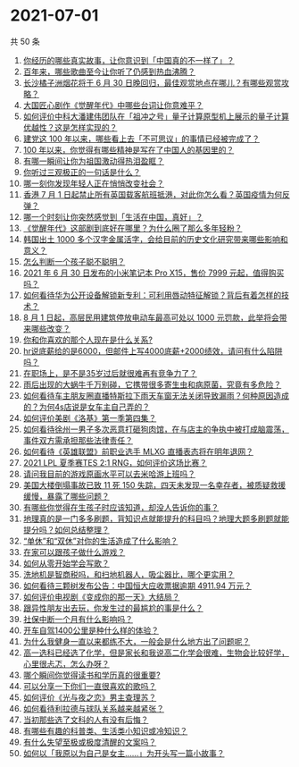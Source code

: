 # 2021-07-01

共 50 条

<!-- BEGIN -->
<!-- 最后更新时间 Thu Jul 01 2021 00:02:42 GMT+0800 (China Standard Time) -->

1. [你经历的哪些真实故事，让你意识到「中国真的不一样了」？](https://www.zhihu.com/question/429896850)
2. [百年来，哪些歌曲至今让你听了仍感到热血沸腾？](https://www.zhihu.com/question/455864364)
3. [长沙橘子洲烟花将于 6 月 30
   日晚回归，最佳观赏地点在哪儿？有哪些观赏攻略？](https://www.zhihu.com/question/468494209)
4. [大国匠心剧作《觉醒年代》中哪些台词让你意难平？](https://www.zhihu.com/question/461299889)
5. [如何评价中科大潘建伟团队在「祖冲之号」量子计算原型机上展示的量子计算优越性？这是怎样实现的？](https://www.zhihu.com/question/468741820)
6. [建党这 100 年以来，哪些看上去「不可思议」的事情已经被完成了？](https://www.zhihu.com/question/468798487)
7. [100 年以来，你觉得有哪些精神是写在了中国人的基因里的？](https://www.zhihu.com/question/468804235)
8. [有哪一瞬间让你为祖国激动得热泪盈眶？](https://www.zhihu.com/question/276636947)
9. [你听过三观极正的一句话是什么？](https://www.zhihu.com/question/316797926)
10. [哪一刻你发现年轻人正在悄悄改变社会？](https://www.zhihu.com/question/447184915)
11. [香港 7 月 1
    日起禁止所有英国载客航班抵港，对此你怎么看？英国疫情为何反弹？](https://www.zhihu.com/question/468775842)
12. [哪一个时刻让你突然感觉到「生活在中国，真好」？](https://www.zhihu.com/question/446990478)
13. [《觉醒年代》这部剧到底好在哪里？为什么圈了那么多年轻粉？](https://www.zhihu.com/question/459410613)
14. [韩国出土 1000
    多个汉字金属活字，会给目前的历史文化研究带来哪些影响和意义？](https://www.zhihu.com/question/468965792)
15. [怎么判断一个孩子聪不聪明？](https://www.zhihu.com/question/460441961)
16. [2021 年 6 月 30 日发布的小米笔记本 Pro X15，售价 7999
    元起，值得购买吗？](https://www.zhihu.com/question/469004337)
17. [如何看待华为公开设备解锁新专利：可利用唇动特征解锁？背后有着怎样的技术？](https://www.zhihu.com/question/468759652)
18. [8 月 1 日起，高层民用建筑停放电动车最高可处以 1000
    元罚款，此举将会带来哪些改变？](https://www.zhihu.com/question/469014496)
19. [你和你喜欢的那个人现在是什么关系?](https://www.zhihu.com/question/467896413)
20. [hr说底薪给的是6000，但邮件上写4000底薪+2000绩效，请问有什么陷阱吗？](https://www.zhihu.com/question/279752230)
21. [在职场上，是不是35岁过后就很难再有竞争力了？](https://www.zhihu.com/question/468346955)
22. [雨后出现的大蜗牛千万别碰，它携带很多寄生虫和病原菌，究竟有多危险？](https://www.zhihu.com/question/468733508)
23. [如何看待车主朋友圈直播特斯拉下雨天车窗无法关闭导致漏雨？何种原因造成的？为何4s店说是女车主自己弄的？](https://www.zhihu.com/question/468832311)
24. [如何评价美剧《洛基》第一季第四集？](https://www.zhihu.com/question/468004011)
25. [如何看待徐州一男子多次恶意打砸狗肉馆，在与店主的争执中被打成脑震荡，事件双方需承担那些法律责任？](https://www.zhihu.com/question/467649024)
26. [如何看待《英雄联盟》前职业选手 MLXG 直播表态将在明年退网？](https://www.zhihu.com/question/466700437)
27. [2021 LPL 夏季赛TES 2:1
    RNG，如何评价这场比赛？](https://www.zhihu.com/question/469157245)
28. [请问我目前的游戏原画水平可以去米哈游上班吗？](https://www.zhihu.com/question/441867303)
29. [美国大楼倒塌事故已致 11 死 150
    失踪，四天未发现一名幸存者，被质疑救援缓慢，暴露了哪些问题？](https://www.zhihu.com/question/468831412)
30. [有哪些你觉得在生孩子时应该知道，却没人告诉你的事？](https://www.zhihu.com/question/296368004)
31. [地理真的是一门多多刷题，背知识点就能提升的科目吗？地理大题多刷题就能提分吗？如何总结整理？](https://www.zhihu.com/question/458351725)
32. [“单休”和“双休”对你的生活造成了什么影响？](https://www.zhihu.com/question/464274735)
33. [在家可以跟孩子做什么游戏？](https://www.zhihu.com/question/391201046)
34. [如何从零开始学会写歌？](https://www.zhihu.com/question/20437561)
35. [洗地机是智商税吗，和扫地机器人，吸尘器比，哪个更实用？](https://www.zhihu.com/question/418512921)
36. [如何看待三颗树发布公告：中国恒大应收票据逾期 4911.94
    万元？](https://www.zhihu.com/question/468886248)
37. [如何评价电视剧《变成你的那一天》大结局？](https://www.zhihu.com/question/468042255)
38. [跟异性朋友出去玩，你发生过的最尴尬的事是什么？](https://www.zhihu.com/question/281832872)
39. [社保中断一个月有什么影响吗？](https://www.zhihu.com/question/304891093)
40. [开车自驾1400公里是种什么样的体验？](https://www.zhihu.com/question/465961379)
41. [为什么我健身一直以来都练不大，一般会是什么地方出了问题呢？](https://www.zhihu.com/question/461175616)
42. [高一选科已经选了化学，但是家长和我说高二化学会很难，生物会比较好学，心里很忐忑，怎么办呀？](https://www.zhihu.com/question/416822698)
43. [哪个瞬间你觉得读书和学历真的很重要?](https://www.zhihu.com/question/466797792)
44. [可以分享一下你们一直很喜欢的歌吗？](https://www.zhihu.com/question/466865043)
45. [如何评价《光与夜之恋》男主查理苏？](https://www.zhihu.com/question/466812225)
46. [如何看待利拉德与球队关系越来越紧张？](https://www.zhihu.com/question/468425818)
47. [当初那些选了文科的人有没有后悔？](https://www.zhihu.com/question/462661816)
48. [有哪些有趣的科普类、生活类小知识或冷知识？](https://www.zhihu.com/question/41128601)
49. [有什么失望至极或极度清醒的文案吗？](https://www.zhihu.com/question/465666518)
50. [如何以「我原以为自己是女主……」为开头写一篇小故事？](https://www.zhihu.com/question/465978427)

<!-- END -->
